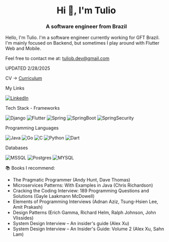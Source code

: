 <h1 align="center">Hi 👋, I'm Tulio</h1>
<h3 align="center">A software engineer from Brazil</h3>

Hello, I'm Tulio.
I'm a software engineer currently working for GFT Brazil. I'm mainly focused on Backend, but sometimes I play around with Flutter Web and Mobile. 

Feel free to contact me at: tuliob.dev@gmail.com

UPDATED 2/28/2025

CV -> [Curriculum](https://drive.google.com/file/d/13ukzG83nwEyX3zVNBdEy3t0ji4ZyAIAc/view?usp=sharing)

  
My Links

[![LinkedIn](https://img.shields.io/badge/linkedin-%230077B5.svg?style=for-the-badge&logo=linkedin&logoColor=white)](https://www.linkedin.com/in/tulio-bitencourt-a10267209/)

Tech Stack - Frameworks

![Django](https://img.shields.io/badge/django-%23092E20.svg?style=for-the-badge&logo=django&logoColor=white)
![Flutter](https://img.shields.io/badge/Flutter-%2302569B.svg?style=for-the-badge&logo=Flutter&logoColor=white)
![Spring](https://img.shields.io/badge/Spring-6DB33F.svg?style=for-the-badge&logo=Spring&logoColor=white)
![SpringBoot](https://img.shields.io/badge/Spring%20Boot-6DB33F.svg?style=for-the-badge&logo=Spring-Boot&logoColor=white)
![SpringSecurity](https://img.shields.io/badge/Spring%20Security-6DB33F.svg?style=for-the-badge&logo=Spring-Security&logoColor=white)


Programming Languages

![Java](https://img.shields.io/badge/java-%23ED8B00.svg?style=for-the-badge&logo=openjdk&logoColor=white)
![Go](https://img.shields.io/badge/go-%2300ADD8.svg?style=for-the-badge&logo=go&logoColor=white)
![C](https://img.shields.io/badge/c-%2300599C.svg?style=for-the-badge&logo=c&logoColor=white)
![Python](https://img.shields.io/badge/python-3670A0?style=for-the-badge&logo=python&logoColor=ffdd54)
![Dart](https://img.shields.io/badge/Dart-0175C2.svg?style=for-the-badge&logo=Dart&logoColor=white)

Databases

![MSSQL](https://img.shields.io/badge/Microsoft%20SQL%20Server-CC2927.svg?style=for-the-badge&logo=Microsoft-SQL-Server&logoColor=white)
![Postgres](https://img.shields.io/badge/postgres-%23316192.svg?style=for-the-badge&logo=postgresql&logoColor=white)
![MYSQL](https://img.shields.io/badge/MySQL-4479A1.svg?style=for-the-badge&logo=MySQL&logoColor=white)

📚 Books I recommend:
- The Pragmatic Programmer (Andy Hunt, Dave Thomas)
- Microservices Patterns: With Examples in Java (Chris Richardson)
- Cracking the Coding Interview: 189 Programming Questions and Solutions (Gayle Laakmann McDowell)
- Elements of Programming Interviews (Adnan Aziz, Tsung-Hsien Lee, Amit Prakash)
- Design Patterns (Erich Gamma, Richard Helm, Ralph Johnson, John Vlissides)
- System Design Interview – An insider's guide (Alex Xu)
- System Design Interview – An Insider's Guide: Volume 2 (Alex Xu, Sahn Lam)

